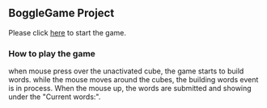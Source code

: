 ## BoggleGame Project



Please click [here](https://angelafeng2013.github.io/Boggle-project/) to start the game.


### How to play the game

when mouse press over the unactivated cube, the game starts to build words. while the mouse moves around the cubes, the building words event is in process. When the mouse up, the words are submitted and showing under the "Current words:".
